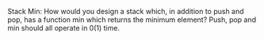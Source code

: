 Stack Min: How would you design a stack which, in addition to push and pop, has a function min
which returns the minimum element? Push, pop and min should all operate in 0(1) time.
